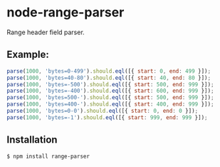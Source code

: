 
# node-range-parser

  Range header field parser.

## Example:

```js
parse(1000, 'bytes=0-499').should.eql([{ start: 0, end: 499 }]);
parse(1000, 'bytes=40-80').should.eql([{ start: 40, end: 80 }]);
parse(1000, 'bytes=-500').should.eql([{ start: 500, end: 999 }]);
parse(1000, 'bytes=-400').should.eql([{ start: 600, end: 999 }]);
parse(1000, 'bytes=500-').should.eql([{ start: 500, end: 999 }]);
parse(1000, 'bytes=400-').should.eql([{ start: 400, end: 999 }]);
parse(1000, 'bytes=0-0').should.eql([{ start: 0, end: 0 }]);
parse(1000, 'bytes=-1').should.eql([{ start: 999, end: 999 }]);
```

## Installation

```
$ npm install range-parser
```